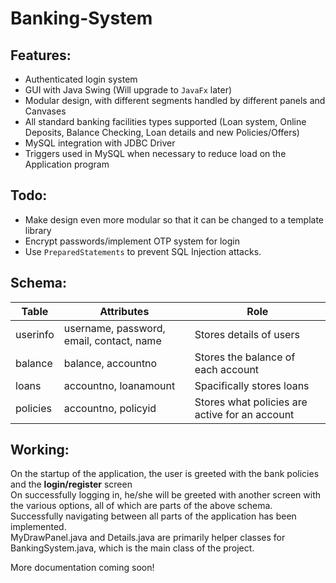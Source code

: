 # Banking-System
 ## Features:
 - Authenticated login system
 - GUI with Java Swing (Will upgrade to `JavaFx` later)
 - Modular design, with different segments handled by different panels and Canvases
 - All standard banking facilities types supported (Loan system, Online Deposits, Balance Checking, Loan details and new Policies/Offers)
 - MySQL integration with JDBC Driver
 - Triggers used in MySQL when necessary to reduce load on the Application program

## Todo:
- Make design even more modular so that it can be changed to a template library
- Encrypt passwords/implement OTP system for login
- Use `PreparedStatements` to prevent SQL Injection attacks.

## Schema:

|Table|Attributes|Role
|-------|---------|-----|
userinfo|username, password, email, contact, name | Stores details of users
balance|balance, accountno|Stores the balance of each account
loans|accountno, loanamount|Spacifically stores loans
policies| accountno, policyid|Stores what policies are active for an account

## Working:

On the startup of the application, the user is greeted with the bank policies and the **login/register** screen  
On successfully logging in, he/she will be greeted with another screen with the various options, all of which are parts of the above schema. Successfully navigating between all parts of the application has been implemented.  
MyDrawPanel.java and Details.java are primarily helper classes for BankingSystem.java, which is the main class of the project.

More documentation coming soon!

<!---## Images:

![Screenshot (4)](https://user-images.githubusercontent.com/25523604/64916998-645ffa80-d7a8-11e9-9817-4366e31b79ed.png)
![Screenshot (8)](https://user-images.githubusercontent.com/25523604/64916999-645ffa80-d7a8-11e9-80c8-07d1de5aea41.png)
![Screenshot (9)](https://user-images.githubusercontent.com/25523604/64917000-645ffa80-d7a8-11e9-9c3e-6f58577db958.png)--->
